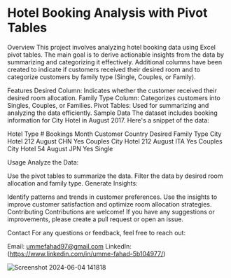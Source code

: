 # Hotel Booking Analysis with Pivot Tables
Overview
This project involves analyzing hotel booking data using Excel pivot tables. The main goal is to derive actionable insights from the data by summarizing and categorizing it effectively. Additional columns have been created to indicate if customers received their desired room and to categorize customers by family type (Single, Couples, or Family).

Features
Desired Column: Indicates whether the customer received their desired room allocation.
Family Type Column: Categorizes customers into Singles, Couples, or Families.
Pivot Tables: Used for summarizing and analyzing the data efficiently.
Sample Data
The dataset includes booking information for City Hotel in August 2017. Here's a snippet of the data:

Hotel Type	# Bookings	Month	Customer Country	Desired	Family Type
City Hotel	212	August	CHN	Yes	Couples
City Hotel	212	August	ITA	Yes	Couples
City Hotel	54	August	JPN	Yes	Single

Usage
Analyze the Data:

Use the pivot tables to summarize the data.
Filter the data by desired room allocation and family type.
Generate Insights:

Identify patterns and trends in customer preferences.
Use the insights to improve customer satisfaction and optimize room allocation strategies.
Contributing
Contributions are welcome! If you have any suggestions or improvements, please create a pull request or open an issue.


Contact
For any questions or feedback, feel free to reach out:

Email: ummefahad97@gmail.com
LinkedIn: (https://www.linkedin.com/in/umme-fahad-5b104977/)

![Screenshot 2024-06-04 141818](https://github.com/ummefahad/Hotel-Booking/assets/110823502/09f2fe29-6755-4b8b-ace7-a047297c079d)

